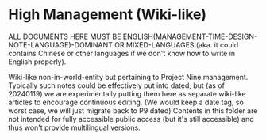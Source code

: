 # High Management (Wiki-like)

ALL DOCUMENTS HERE MUST BE ENGLISH(MANAGEMENT-TIME-DESIGN-NOTE-LANGUAGE)-DOMINANT OR MIXED-LANGUAGES (aka. it could contains Chinese or other languages if we don't know how to write in English properly).

Wiki-like non-in-world-entity but pertaining to Project Nine management.  
Typically such notes could be effectively put into dated, but (as of 20240119) we are experimentally putting them here as separate wiki-like articles to encourage continuous editing.
(We would keep a date tag, so worst case, we will just migrate back to P9 dated)
Contents in this folder are not intended for fully accessible public access (but it's still accessible) and thus won't provide multilingual versions.